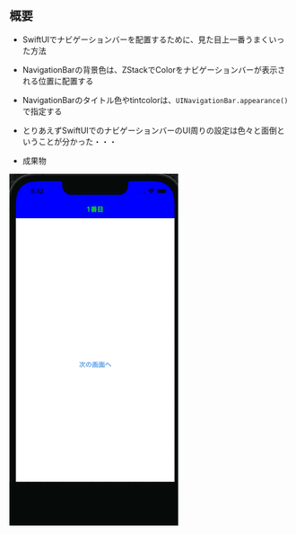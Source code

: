 ## 概要

- SwiftUIでナビゲーションバーを配置するために、見た目上一番うまくいった方法

- NavigationBarの背景色は、ZStackでColorをナビゲーションバーが表示される位置に配置する
- NavigationBarのタイトル色やtintcolorは、`UINavigationBar.appearance()`で指定する

- とりあえずSwiftUIでのナビゲーションバーのUI周りの設定は色々と面倒ということが分かった・・・ 

- 成果物

![](./Image/app.gif)